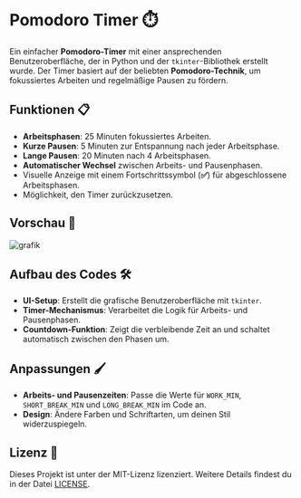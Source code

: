 # Pomodoro Timer ⏱️

Ein einfacher **Pomodoro-Timer** mit einer ansprechenden Benutzeroberfläche, der in Python und der `tkinter`-Bibliothek erstellt wurde. Der Timer basiert auf der beliebten **Pomodoro-Technik**, um fokussiertes Arbeiten und regelmäßige Pausen zu fördern.

## Funktionen 📋

- **Arbeitsphasen**: 25 Minuten fokussiertes Arbeiten.
- **Kurze Pausen**: 5 Minuten zur Entspannung nach jeder Arbeitsphase.
- **Lange Pausen**: 20 Minuten nach 4 Arbeitsphasen.
- **Automatischer Wechsel** zwischen Arbeits- und Pausenphasen.
- Visuelle Anzeige mit einem Fortschrittssymbol (**✅**) für abgeschlossene Arbeitsphasen.
- Möglichkeit, den Timer zurückzusetzen.

## Vorschau 🎥

![grafik](https://github.com/user-attachments/assets/13e6c1ac-be4c-434a-b10f-3f489a639f4a)


## Aufbau des Codes 🛠️

- **UI-Setup**: Erstellt die grafische Benutzeroberfläche mit `tkinter`.
- **Timer-Mechanismus**: Verarbeitet die Logik für Arbeits- und Pausenphasen.
- **Countdown-Funktion**: Zeigt die verbleibende Zeit an und schaltet automatisch zwischen den Phasen um.

## Anpassungen 🖌️

- **Arbeits- und Pausenzeiten**: Passe die Werte für `WORK_MIN`, `SHORT_BREAK_MIN` und `LONG_BREAK_MIN` im Code an.
- **Design**: Ändere Farben und Schriftarten, um deinen Stil widerzuspiegeln.

## Lizenz 📜

Dieses Projekt ist unter der MIT-Lizenz lizenziert. Weitere Details findest du in der Datei [LICENSE](LICENSE).
